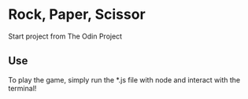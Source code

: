# Rock, Paper, Scissor
Start project from The Odin Project

## Use
To play the game, simply run the *.js file with node and interact with the terminal!


